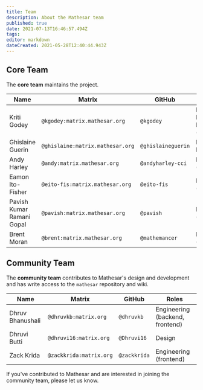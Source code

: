 ```yaml
---
title: Team
description: About the Mathesar team
published: true
date: 2021-07-13T16:46:57.494Z
tags: 
editor: markdown
dateCreated: 2021-05-28T12:40:44.943Z
---
```


## Core Team
The **core team** maintains the project.

| **Name** | **Matrix** | **GitHub** | **Roles** |
|-|-|-|-|
| Kriti Godey | `@kgodey:matrix.mathesar.org` | `@kgodey` | Project lead, Product, Engineering (backend) |
| Ghislaine Guerin | `@ghislaine:matrix.mathesar.org` | `@ghislaineguerin` | Product, Design |
| Andy Harley | `@andy:matrix.mathesar.org` | `@andyharley-cci` | Engineering (infrastructure) |
| Eamon Ito-Fisher | `@eito-fis:matrix.mathesar.org` | `@eito-fis` | Engineering (backend) |
| Pavish Kumar Ramani Gopal | `@pavish:matrix.mathesar.org` | `@pavish` | Engineering (frontend) |
| Brent Moran | `@brent:matrix.mathesar.org` | `@mathemancer` | Engineering (backend) |

## Community Team
The **community team** contributes to Mathesar's design and development and has write access to the `mathesar` repository and wiki.

| **Name** | **Matrix** | **GitHub** | **Roles** |
|-|-|-|-|
| Dhruv Bhanushali | `@dhruvkb:matrix.org` | `@dhruvkb` | Engineering (backend, frontend) |
| Dhruvi Butti | `@dhruvi16:matrix.org` | `@Dhruvi16` | Design |
| Zack Krida | `@zackkrida:matrix.org` | `@zackkrida` | Engineering (frontend) |

 If you've contributed to Mathesar and are interested in joining the community team, please let us know.
 